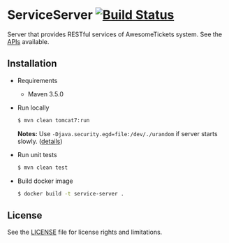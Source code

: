 # ServiceServer [![Build Status](https://travis-ci.org/AwesomeTickets/ServiceServer.svg?branch=master)](https://travis-ci.org/AwesomeTickets/ServiceServer)

Server that provides RESTful services of AwesomeTickets system. See the [APIs](https://github.com/AwesomeTickets/Dashboard/blob/master/doc/api.md) available.

## Installation

- Requirements

    - Maven 3.5.0

- Run locally

    ```bash
    $ mvn clean tomcat7:run
    ```

    **Notes:** Use `-Djava.security.egd=file:/dev/./urandom` if server starts slowly. ([details](http://nobodyiam.com/2016/06/07/tomcat-startup-slow/))

- Run unit tests

    ```bash
    $ mvn clean test
    ```

- Build docker image

    ```bash
    $ docker build -t service-server .
    ```

## License

See the [LICENSE](./LICENSE) file for license rights and limitations.
